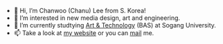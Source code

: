 - 👋 Hi, I’m Chanwoo (Chanu) Lee from S. Korea!
- 👀 I’m interested in new media design, art and engineering.
- 🌱 I’m currently studtying [Art & Technology](http://creative.sogang.ac.kr) (BAS) at Sogang University.
- 📫 Take a look at [my website](https://chanulee.github.io) or you can [mail](mailto:hellochanu@gmail.com) me.

<!---
chanulee/chanulee is a ✨ special ✨ repository because its `README.md` (this file) appears on your GitHub profile.
You can click the Preview link to take a look at your changes.
--->
